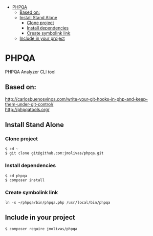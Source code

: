 <!-- START doctoc generated TOC please keep comment here to allow auto update -->
<!-- DON'T EDIT THIS SECTION, INSTEAD RE-RUN doctoc TO UPDATE -->

- [PHPQA](#phpqa)
  - [Based on:](#based-on)
  - [Install Stand Alone](#install-stand-alone)
    - [Clone project](#clone-project)
    - [Install dependencies](#install-dependencies)
    - [Create symbolink link](#create-symbolink-link)
  - [Include in your project](#include-in-your-project)

<!-- END doctoc generated TOC please keep comment here to allow auto update -->

PHPQA
=============================================
PHPQA Analyzer CLI tool

## Based on:  
http://carlosbuenosvinos.com/write-your-git-hooks-in-php-and-keep-them-under-git-control/  
http://phpqatools.org/  

## Install Stand Alone

### Clone project

```
$ cd ~
$ git clone git@github.com:jmolivas/phpqa.git
```

### Install dependencies 

```
$ cd phpqa
$ composer install
```

### Create symbolink link

```
ln -s ~/phpqa/bin/phpqa.php /usr/local/bin/phpqa
```


## Include in your project
```
$ composer require jmolivas/phpqa
```